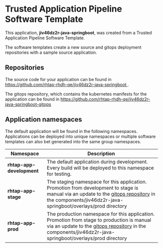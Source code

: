 # Trusted Application Pipeline Software Template

This application, **jiv46dz2r-java-springboot**, was created from a Trusted Application Pipeline Software Template.

The software templates create a new source and gitops deployment repositories with a sample source application. 

## Repositories

The source code for your application can be found in [https://github.com/rhtap-rhdh-qe/jiv46dz2r-java-springboot ](https://github.com/rhtap-rhdh-qe/jiv46dz2r-java-springboot ).
 
The gitops repository, which contains the kubernetes manifests for the application can be found in 
[https://github.com/rhtap-rhdh-qe/jiv46dz2r-java-springboot-gitops ](https://github.com/rhtap-rhdh-qe/jiv46dz2r-java-springboot-gitops ) 

## Application namespaces 

The default application will be found in the following namespaces. Applications can be deployed into unique namespaces or multiple software templates can also bet generated into the same group namespaces.  

|  Namespace   |  Description   |  
| -------- | -------- |   
| **rhtap-app-development** | The default application during development. Every build will be deployed to this namespace for testing. | 
| **rhtap-app-stage** | The staging namespace for this application. Promotion from development to stage is manual via an update to the [gitops repository](https://github.com/rhtap-rhdh-qe/jiv46dz2r-java-springboot-gitops ) in the components/jiv46dz2r-java-springboot/overlays/prod directory |  
| **rhtap-app-prod** | The production namespace for this application. Promotion from stage to production is manual via an update to the [gitops repository](https://github.com/rhtap-rhdh-qe/jiv46dz2r-java-springboot-gitops ) in the components/jiv46dz2r-java-springboot/overlays/prod directory | 